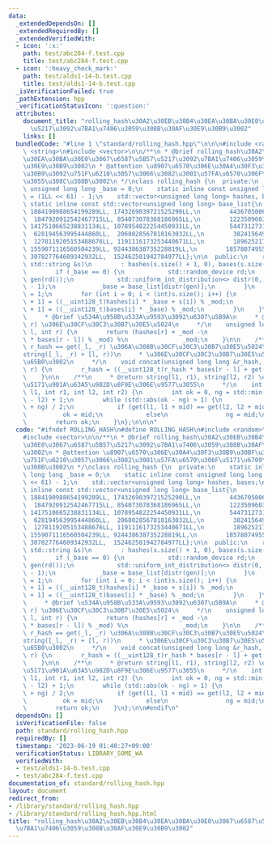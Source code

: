 ```yaml
---
data:
  _extendedDependsOn: []
  _extendedRequiredBy: []
  _extendedVerifiedWith:
  - icon: ':x:'
    path: test/abc284-f.test.cpp
    title: test/abc284-f.test.cpp
  - icon: ':heavy_check_mark:'
    path: test/alds1-14-b.test.cpp
    title: test/alds1-14-b.test.cpp
  _isVerificationFailed: true
  _pathExtension: hpp
  _verificationStatusIcon: ':question:'
  attributes:
    document_title: "rolling_hash\u30A2\u30EB\u30B4\u30EA\u30BA\u30E0\u3067\u6587\u5B57\
      \u5217\u3092\u7BA1\u7406\u3059\u308B\u30AF\u30E9\u30B9\u3002"
    links: []
  bundledCode: "#line 1 \"standard/rolling_hash.hpp\"\n\n\n#include <random>\n#include\
    \ <string>\n#include <vector>\n\n/**\n * @brief rolling_hash\u30A2\u30EB\u30B4\
    \u30EA\u30BA\u30E0\u3067\u6587\u5B57\u5217\u3092\u7BA1\u7406\u3059\u308B\u30AF\
    \u30E9\u30B9\u3002\n * @attention \u8907\u6570\u306E\u30A4\u30F3\u30B9\u30BF\u30F3\
    \u30B9\u3092\u751F\u6210\u3057\u3066\u3082\u3001\u57FA\u6570\u306F\u5171\u6709\
    \u3055\u308C\u308B\u3002\n */\nclass rolling_hash {\n  private:\n    static inline\
    \ unsigned long long _base = 0;\n    static inline const unsigned long long _mod\
    \ = (1LL << 61) - 1;\n    std::vector<unsigned long long> hashes, bases;\n   \
    \ static inline const std::vector<unsigned long long> base_list{\n        1809535154732661841LL,\
    \ 1884190988654199289LL, 1743269039721525290LL,\n        443670500607027996LL,\
    \  1847920912542467715LL, 854073078368186965LL,\n        1223509603385983965LL,\
    \ 1417510665238831134LL, 1078954822254450931LL,\n        544731273123194097LL,\
    \  628194563995444860LL,  2068028567818163032LL,\n        382415649034687899LL,\
    \  1278119205153488676LL, 1191116173253440671LL,\n        1896252179888216214LL,\
    \ 1559071116560504239LL, 924438638735228819LL,\n        1857807495571573189LL,\
    \ 307827764609342932LL,  152462581942784977LL};\n\n  public:\n    rolling_hash(const\
    \ std::string &s)\n        : hashes(s.size() + 1, 0), bases(s.size() + 1, 0) {\n\
    \        if (_base == 0) {\n            std::random_device rd;\n            std::mt19937\
    \ gen(rd());\n            std::uniform_int_distribution<> distr(0, base_list.size()\
    \ - 1);\n            _base = base_list[distr(gen)];\n        }\n        bases[0]\
    \ = 1;\n        for (int i = 0; i < (int)s.size(); i++) {\n            hashes[i\
    \ + 1] = ((__uint128_t)hashes[i] * _base + s[i]) % _mod;\n            bases[i\
    \ + 1] = ((__uint128_t)bases[i] * _base) % _mod;\n        }\n    }\n\n    /**\n\
    \     * @brief \u534A\u958B\u533A\u9593\u3092\u6307\u5B9A\n     * @return string[l,\
    \ r) \u306E\u30CF\u30C3\u30B7\u30E5\u5024\n     */\n    unsigned long long get(int\
    \ l, int r) {\n        return (hashes[r] + _mod -\n                ((__uint128_t)hashes[l]\
    \ * bases[r - l]) % _mod) %\n               _mod;\n    }\n\n    /**\n     * @brief\
    \ r_hash == get(_l, _r) \u306A\u308B\u30CF\u30C3\u30B7\u30E5\u5024\u3092\u3001\
    string([_l, _r) + [l, r))\n     * \u306E\u30CF\u30C3\u30B7\u30E5\u5024\u306B\u66F4\
    \u65B0\u3002\n     */\n    void concat(unsigned long long &r_hash, int l, int\
    \ r) {\n        r_hash = ((__uint128_t)r_hash * bases[r - l] + get(l, r)) % _mod;\n\
    \    }\n\n    /**\n     * @return string[l1, r1), string[l2, r2) \u306E\u6700\u9577\
    \u5171\u901A\u63A5\u982D\u8F9E\u306E\u9577\u3055\n     */\n    int longest_common_prefix(int\
    \ l1, int r1, int l2, int r2) {\n        int ok = 0, ng = std::min(r1 - l1, r2\
    \ - l2) + 1;\n        while (std::abs(ok - ng) > 1) {\n            int mid = (ok\
    \ + ng) / 2;\n            if (get(l1, l1 + mid) == get(l2, l2 + mid))\n      \
    \          ok = mid;\n            else\n                ng = mid;\n        }\n\
    \        return ok;\n    }\n};\n\n\n"
  code: "#ifndef ROLLING_HASH\n#define ROLLING_HASH\n#include <random>\n#include <string>\n\
    #include <vector>\n\n/**\n * @brief rolling_hash\u30A2\u30EB\u30B4\u30EA\u30BA\
    \u30E0\u3067\u6587\u5B57\u5217\u3092\u7BA1\u7406\u3059\u308B\u30AF\u30E9\u30B9\
    \u3002\n * @attention \u8907\u6570\u306E\u30A4\u30F3\u30B9\u30BF\u30F3\u30B9\u3092\
    \u751F\u6210\u3057\u3066\u3082\u3001\u57FA\u6570\u306F\u5171\u6709\u3055\u308C\
    \u308B\u3002\n */\nclass rolling_hash {\n  private:\n    static inline unsigned\
    \ long long _base = 0;\n    static inline const unsigned long long _mod = (1LL\
    \ << 61) - 1;\n    std::vector<unsigned long long> hashes, bases;\n    static\
    \ inline const std::vector<unsigned long long> base_list{\n        1809535154732661841LL,\
    \ 1884190988654199289LL, 1743269039721525290LL,\n        443670500607027996LL,\
    \  1847920912542467715LL, 854073078368186965LL,\n        1223509603385983965LL,\
    \ 1417510665238831134LL, 1078954822254450931LL,\n        544731273123194097LL,\
    \  628194563995444860LL,  2068028567818163032LL,\n        382415649034687899LL,\
    \  1278119205153488676LL, 1191116173253440671LL,\n        1896252179888216214LL,\
    \ 1559071116560504239LL, 924438638735228819LL,\n        1857807495571573189LL,\
    \ 307827764609342932LL,  152462581942784977LL};\n\n  public:\n    rolling_hash(const\
    \ std::string &s)\n        : hashes(s.size() + 1, 0), bases(s.size() + 1, 0) {\n\
    \        if (_base == 0) {\n            std::random_device rd;\n            std::mt19937\
    \ gen(rd());\n            std::uniform_int_distribution<> distr(0, base_list.size()\
    \ - 1);\n            _base = base_list[distr(gen)];\n        }\n        bases[0]\
    \ = 1;\n        for (int i = 0; i < (int)s.size(); i++) {\n            hashes[i\
    \ + 1] = ((__uint128_t)hashes[i] * _base + s[i]) % _mod;\n            bases[i\
    \ + 1] = ((__uint128_t)bases[i] * _base) % _mod;\n        }\n    }\n\n    /**\n\
    \     * @brief \u534A\u958B\u533A\u9593\u3092\u6307\u5B9A\n     * @return string[l,\
    \ r) \u306E\u30CF\u30C3\u30B7\u30E5\u5024\n     */\n    unsigned long long get(int\
    \ l, int r) {\n        return (hashes[r] + _mod -\n                ((__uint128_t)hashes[l]\
    \ * bases[r - l]) % _mod) %\n               _mod;\n    }\n\n    /**\n     * @brief\
    \ r_hash == get(_l, _r) \u306A\u308B\u30CF\u30C3\u30B7\u30E5\u5024\u3092\u3001\
    string([_l, _r) + [l, r))\n     * \u306E\u30CF\u30C3\u30B7\u30E5\u5024\u306B\u66F4\
    \u65B0\u3002\n     */\n    void concat(unsigned long long &r_hash, int l, int\
    \ r) {\n        r_hash = ((__uint128_t)r_hash * bases[r - l] + get(l, r)) % _mod;\n\
    \    }\n\n    /**\n     * @return string[l1, r1), string[l2, r2) \u306E\u6700\u9577\
    \u5171\u901A\u63A5\u982D\u8F9E\u306E\u9577\u3055\n     */\n    int longest_common_prefix(int\
    \ l1, int r1, int l2, int r2) {\n        int ok = 0, ng = std::min(r1 - l1, r2\
    \ - l2) + 1;\n        while (std::abs(ok - ng) > 1) {\n            int mid = (ok\
    \ + ng) / 2;\n            if (get(l1, l1 + mid) == get(l2, l2 + mid))\n      \
    \          ok = mid;\n            else\n                ng = mid;\n        }\n\
    \        return ok;\n    }\n};\n\n#endif\n"
  dependsOn: []
  isVerificationFile: false
  path: standard/rolling_hash.hpp
  requiredBy: []
  timestamp: '2023-06-19 01:40:27+09:00'
  verificationStatus: LIBRARY_SOME_WA
  verifiedWith:
  - test/alds1-14-b.test.cpp
  - test/abc284-f.test.cpp
documentation_of: standard/rolling_hash.hpp
layout: document
redirect_from:
- /library/standard/rolling_hash.hpp
- /library/standard/rolling_hash.hpp.html
title: "rolling_hash\u30A2\u30EB\u30B4\u30EA\u30BA\u30E0\u3067\u6587\u5B57\u5217\u3092\
  \u7BA1\u7406\u3059\u308B\u30AF\u30E9\u30B9\u3002"
---
```

